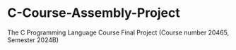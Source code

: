 # C-Course-Assembly-Project
The C Programming Language Course Final Project (Course number 20465, Semester 2024B)
